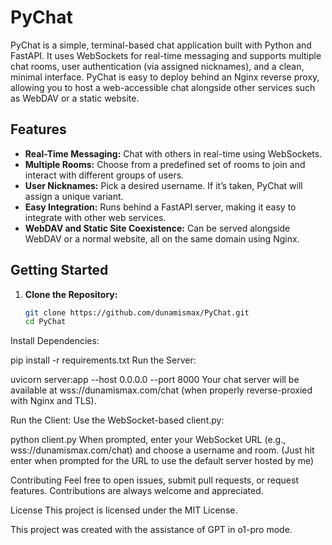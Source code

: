# PyChat

PyChat is a simple, terminal-based chat application built with Python and FastAPI. It uses WebSockets for real-time messaging and supports multiple chat rooms, user authentication (via assigned nicknames), and a clean, minimal interface. PyChat is easy to deploy behind an Nginx reverse proxy, allowing you to host a web-accessible chat alongside other services such as WebDAV or a static website.

## Features

- **Real-Time Messaging:** Chat with others in real-time using WebSockets.
- **Multiple Rooms:** Choose from a predefined set of rooms to join and interact with different groups of users.
- **User Nicknames:** Pick a desired username. If it’s taken, PyChat will assign a unique variant.
- **Easy Integration:** Runs behind a FastAPI server, making it easy to integrate with other web services.
- **WebDAV and Static Site Coexistence:** Can be served alongside WebDAV or a normal website, all on the same domain using Nginx.

## Getting Started

1. **Clone the Repository:**

   ```bash
   git clone https://github.com/dunamismax/PyChat.git
   cd PyChat

Install Dependencies:

pip install -r requirements.txt
Run the Server:

uvicorn server:app --host 0.0.0.0 --port 8000
Your chat server will be available at wss://dunamismax.com/chat (when properly reverse-proxied with Nginx and TLS).

Run the Client: Use the WebSocket-based client.py:

python client.py
When prompted, enter your WebSocket URL (e.g., wss://dunamismax.com/chat) and choose a username and room. (Just hit enter when prompted for the URL to use the default server hosted by me)

Contributing
Feel free to open issues, submit pull requests, or request features. Contributions are always welcome and appreciated.

License
This project is licensed under the MIT License.

This project was created with the assistance of GPT in o1-pro mode.
